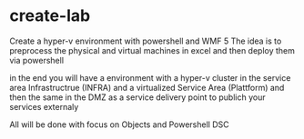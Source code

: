# create-lab
Create a hyper-v environment with powershell and WMF 5
The idea is to preprocess the physical and virtual machines in excel and then deploy them via powershell

in the end you will have a environment with a hyper-v cluster in the service area Infrastructrue (INFRA) and a virtualized Service Area (Plattform) and
then the same in the DMZ as a service delivery point to publich your services externaly

All will be done with focus on Objects and Powershell DSC 
